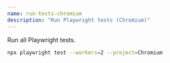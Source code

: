 ```yaml
---
name: run-tests-chromium
description: "Run Playwright tests (Chromium)"
---
```


Run all Playwright tests.

```bash
npx playwright test --workers=2 --project=Chromium
```
